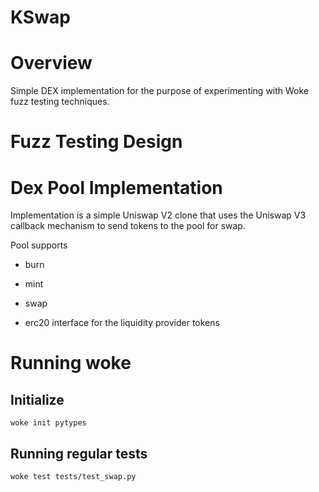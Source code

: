 

# KSwap

# Overview

Simple DEX implementation for the purpose of experimenting with Woke fuzz testing techniques. 





# Fuzz Testing Design







# Dex Pool Implementation

Implementation is a simple Uniswap V2 clone that uses the Uniswap V3 callback mechanism to send tokens to the pool for swap. 



Pool supports



* burn

* mint

* swap

* erc20 interface for the liquidity provider tokens



# Running woke

## Initialize

`woke init pytypes`



## Running regular tests

`woke test tests/test_swap.py`






